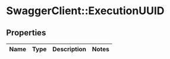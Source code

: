 # SwaggerClient::ExecutionUUID

## Properties
Name | Type | Description | Notes
------------ | ------------- | ------------- | -------------



